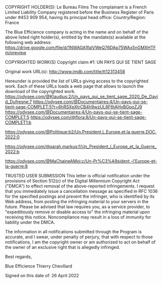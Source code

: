 COPYRIGHT HOLDER(S):
Le Bureau Films
The complainant is a French Limited Liability Company registered before the
Business Register of Paris under #453 909 954, having its principal head
office:
Country/Region: France

The Blue Efficience company is acting in the name and on behalf of the
above listed right holder(s), entitled by the mandate(s) available at the
following web address:
https://drive.google.com/file/d/1NWAGA1falVWeQ76DAp75WAx5nGMXHTFm/preview


COPYRIGHTED WORK(S)
Copyright claim #1:
UN PAYS QUI SE TIENT SAGE

Original work URL(s):
http://www.imdb.com/title/tt12313458

Hereunder is provided the list of URLs giving access to the copyrighted
work.
Each of these URLs loads a web page that allows to launch the download of
the copyrighted work.
https://odysee.com/@Klaudius:2/Un_pays_qui_se_tient_sage_2020_De_David_Dufresne:7
https://odysee.com/@Documentaires:4/Un-pays-qui-se-tient-sage-COMPLET:5?r=6hRSXpXtrCB4h9wzUL8F6tAHvBGpoZJ9
https://odysee.com/@Documentaires:4/Un-pays-qui-se-tient-sage-COMPLET:5
https://odysee.com/@flora:8/Un-pays-qui-se-tient-sage-COMPLET1:b

https://odysee.com/@Politique:b2/Un.President.L.Europe.et.la.guerre.DOC.2022:0

https://odysee.com/@sarah.markus:f/Un_President_l_Europe_et_la_Guerre_2022:b

https://odysee.com/@MaChaineAMoi:c/Un-Pr%C3%A9sident,-l'Europe-et-la-guerre:8


TRUSTED USER SUBMISSION
This letter is official notification under the provisions of Section 512(c)
of the Digital Millennium Copyright Act ("DMCA") to effect removal of the
above-reported infringements. I request that you immediately issue a
cancellation message as specified in RFC 1036 for the specified postings
and prevent the infringer, who is identified by its Web address, from
posting the infringing material to your servers in the future. Please be
advised that law requires you, as a service provider, to "expeditiously
remove or disable access to" the infringing material upon receiving this
notice. Noncompliance may result in a loss of immunity for liability under
the DMCA.

The information in all notifications submitted through the Program is
accurate, and I swear, under penalty of perjury, that with respect to those
notifications, I am the copyright owner or am authorized to act on behalf
of the owner of an exclusive right that is allegedly infringed.

Best regards,

Blue Efficience
Thierry Chevillard

Signed on this date of: 26 April 2022 
